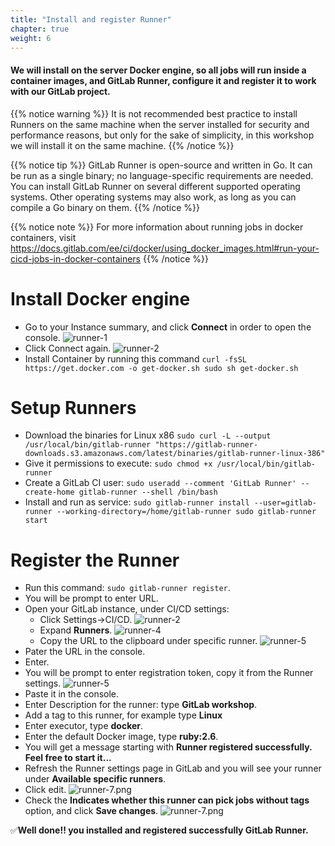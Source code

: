 ```yaml
---
title: "Install and register Runner"
chapter: true
weight: 6
---
```



####  We will install on the server Docker engine, so all jobs will run inside a container images, and GitLab Runner, configure it and register it to work with our GitLab project.

{{% notice warning %}}
It is not recommended best practice to install Runners on the same machine when the server installed for security and performance reasons, but only for the sake of simplicity, in this workshop we will install it on the same machine.
{{% /notice  %}}

{{% notice tip %}} GitLab Runner is open-source and written in Go. It can be run as a single binary; no language-specific requirements are needed. You can install GitLab Runner on several different supported operating systems. Other operating systems may also work, as long as you can compile a Go binary on them.
{{% /notice %}}


{{% notice note %}}
For more information about running jobs in docker containers, visit https://docs.gitlab.com/ee/ci/docker/using_docker_images.html#run-your-cicd-jobs-in-docker-containers
{{% /notice  %}}

# Install Docker engine   
  - Go to your Instance summary, and click **Connect** in order to open the console.
  ![runner-1](/images/runner-1.png)
  - Click Connect again.
  ![runner-2](/images/runner-2.png)
  - Install Container by running this command `curl -fsSL https://get.docker.com -o get-docker.sh
   sudo sh get-docker.sh`

# Setup Runners


  - Download the binaries for Linux x86 `sudo curl -L --output /usr/local/bin/gitlab-runner "https://gitlab-runner-downloads.s3.amazonaws.com/latest/binaries/gitlab-runner-linux-386"`
  - Give it permissions to execute: `sudo chmod +x /usr/local/bin/gitlab-runner`
  - Create a GitLab CI user: `sudo useradd --comment 'GitLab Runner' --create-home gitlab-runner --shell /bin/bash`
  - Install and run as service: `sudo gitlab-runner install --user=gitlab-runner --working-directory=/home/gitlab-runner
sudo gitlab-runner start`

# Register the Runner

  - Run this command: `sudo gitlab-runner register`.
  - You will be prompt to enter URL.
  - Open your GitLab instance, under CI/CD settings:
    - Click Settings->CI/CD.
      ![runner-2](/images/runner-3.png)
    - Expand **Runners**.
      ![runner-4](/images/runner-4.png)
    - Copy the URL to the clipboard under specific runner.
    ![runner-5](/images/runner-5.png)
  - Pater the URL in the console.
  - Enter.
  - You will be prompt to enter registration token, copy it from the Runner settings.
![runner-5](/images/runner-6.png)
  - Paste it in the console.
  - Enter Description for the runner: type **GitLab workshop**.
  - Add a tag to this runner, for example type **Linux**
  - Enter executor, type **docker**.
  - Enter the default Docker image, type **ruby:2.6**.
  - You will get a message starting with **Runner registered successfully. Feel free to start it...**
  - Refresh the Runner settings page in GitLab and you will see your runner under **Available specific runners**.
  - Click edit.
  ![runner-7.png](/images/runner-7.png)
  - Check the **Indicates whether this runner can pick jobs without tags** option, and click **Save changes**.
  ![runner-7.png](/images/runner-8.png)


  :white_check_mark:**Well done!! you installed and registered successfully GitLab Runner.**
